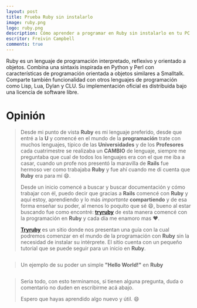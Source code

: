 ```yaml
---
layout: post
title: Prueba Ruby sin instalarlo
image: ruby.png
logo: ruby.png
description: Cómo aprender a programar en Ruby sin instalarlo en tu PC.
escritor: Freivin Campbell
comments: true
---
```

<p class="intro"><span class="dropcap">R</span>uby es un lenguaje de programación interpretado, reflexivo y orientado a objetos. Combina una sintaxis inspirada en Python y Perl con características de programación orientada a objetos similares a Smalltalk. Comparte también funcionalidad con otros lenguajes de programación como Lisp, Lua, Dylan y CLU. Su implementación oficial es distribuida bajo una licencia de software libre.</p>

# Opinión

> Desde mi punto de vista **Ruby** es mi lenguaje preferido, desde que entré a la **U** y comencé en el mundo de la **programación** trate con muchos lenguajes, típico de las **Universidades** y de los **Profesores** cada cuatrimestre se realizaba un **CAMBIO** de lenguaje, siempre me preguntaba que cual de todos los lenguajes era con el que me iba a casar, cuando un profe nos presentó la maravilla de **Rails** fue hermoso ver como trabajaba **Ruby** y fue ahí cuando me di cuenta que **Ruby** era para mí :smile:.
>
> Desde un inicio comencé a buscar y buscar documentación y cómo trabajar con él, puedo decir que gracias a **Rails** comencé con **Ruby** y aquí estoy, aprendiendo y lo más *importante* **compartiendo** y de esa forma enseñar su poder, al menos lo poquito que sé :smile:, bueno al estar buscando fue como encontré: **[tryruby](http://tryruby.org/)** de esta manera comencé con la programación en **Ruby** y cada día me enamoro mas :heart:.
>
> **[Tryruby](http://tryruby.org/)** es un sitio donde nos presentan una guía con la cual podremos comenzar en el mundo de la programación con **Ruby** sin la necesidad de instalar su intérprete. El sitio cuenta con un pequeño tutorial que se puede seguir para un inicio en **Ruby**.

<img src="{{ '/assets/img/ruby-1.PNG' | prepend: site.baseurl }}" alt="">

> Un ejemplo de su poder un simple **"Hello World!"** en **Ruby**

<img src="{{ '/assets/img/ruby-2.PNG' | prepend: site.baseurl }}" alt="">

> Seria todo, con esto terminamos, si tienen alguna pregunta, duda o comentario no duden en escribirme acá abajo.
>
> Espero que hayas aprendido algo nuevo y útil. :smile:

